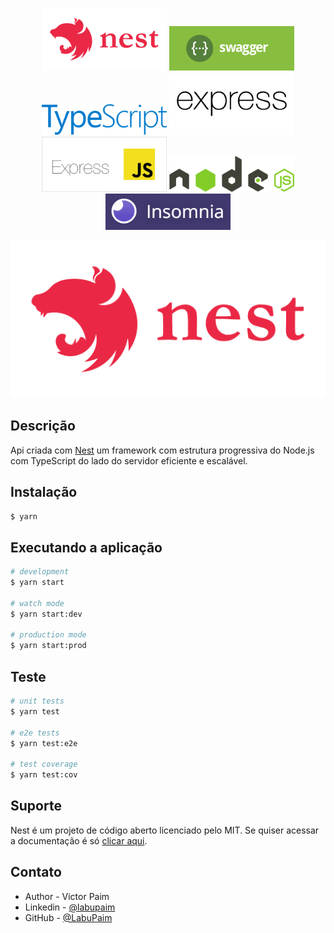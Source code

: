 <p align="center">
  <a href="https://docs.nestjs.com/" target="blank"><img src="public\img\nestjs_logo_icon_169927.png" width="200" alt="Nest Logo" /></a>
  <a href="https://swagger.io/" target="blank"><img src="public\img\1_aKVg84SP5oPV9fwOnbl6yQ.png" width="200" alt="Swagger Logo" /></a>
  <a href="https://www.typescriptlang.org/" target="blank"><img src="public\img\371585.svg" width="200" alt="TypeScript Logo" /></a>
  <a href="http://expressjs.com/pt-br/" target="blank"><img src="public\img\expressjs_logo_icon_169186.png" width="200" alt="ExpressJS Logo" /></a>
  <a href="http://expressjs.com/pt-br/" target="blank"><img src="public\img\express_logo2.png" width="200" alt="ExpressJS2 Logo" /></a>
  <a href="https://nodejs.org/en/" target="blank"><img src="public\img\nodejs.svg" width="200" alt="NodeJs Logo" /></a>
  <a href="https://insomnia.rest/" target="blank"><img src="public\img\insomnia2-1.png" width="200" alt="Insomnia Logo" /></a>

</p>

[circleci-image]: https://img.shields.io/circleci/build/github/nestjs/nest/master?token=abc123def456
[circleci-url]: https://circleci.com/gh/nestjs/nest

  
<p align="center">
  <a href="https://www.npmjs.com/~nestjscore" target="_blank"><img src="public\img\nestjs_logo_icon_169927.png" alt="NPM Version" /></a>
</p>
  

## Descrição

Api criada com [Nest](https://github.com/nestjs/nest) um framework com estrutura progressiva do Node.js com TypeScript do lado do servidor eficiente e escalável.

## Instalação

```bash
$ yarn
```

## Executando a aplicação

```bash
# development
$ yarn start

# watch mode
$ yarn start:dev

# production mode
$ yarn start:prod
```

## Teste

```bash
# unit tests
$ yarn test

# e2e tests
$ yarn test:e2e

# test coverage
$ yarn test:cov
```

## Suporte

Nest é um projeto de código aberto licenciado pelo MIT. Se quiser acessar a documentação é só  [clicar aqui](https://docs.nestjs.com/).

## Contato

- Author - Victor Paim
- Linkedin - [@labupaim](https://www.linkedin.com/in/labupaim/)
- GitHub - [@LabuPaim](https://github.com/LabuPaim)
